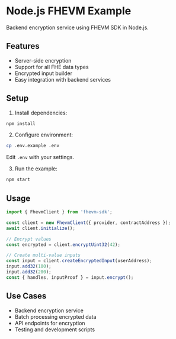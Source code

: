 # Node.js FHEVM Example

Backend encryption service using FHEVM SDK in Node.js.

## Features

- Server-side encryption
- Support for all FHE data types
- Encrypted input builder
- Easy integration with backend services

## Setup

1. Install dependencies:
```bash
npm install
```

2. Configure environment:
```bash
cp .env.example .env
```

Edit `.env` with your settings.

3. Run the example:
```bash
npm start
```

## Usage

```javascript
import { FhevmClient } from 'fhevm-sdk';

const client = new FhevmClient({ provider, contractAddress });
await client.initialize();

// Encrypt values
const encrypted = client.encryptUint32(42);

// Create multi-value inputs
const input = client.createEncryptedInput(userAddress);
input.add32(100);
input.add32(200);
const { handles, inputProof } = input.encrypt();
```

## Use Cases

- Backend encryption service
- Batch processing encrypted data
- API endpoints for encryption
- Testing and development scripts
